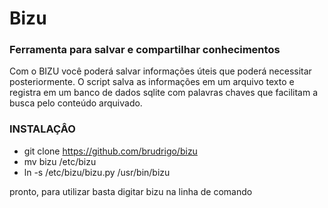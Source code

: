 # Bizu
### Ferramenta para salvar e compartilhar conhecimentos

Com o BIZU você poderá salvar informações úteis que poderá necessitar posteriormente. O script salva as informações em um arquivo texto e registra em um banco de dados sqlite com palavras chaves que facilitam a busca pelo conteúdo arquivado.

### INSTALAÇÂO

- git clone https://github.com/brudrigo/bizu
- mv bizu /etc/bizu
- ln -s /etc/bizu/bizu.py /usr/bin/bizu

pronto, para utilizar basta digitar bizu na linha de comando
